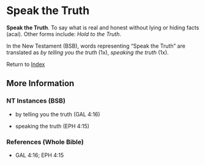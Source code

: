 # Speak the Truth
**Speak the Truth**. 
To say what is real and honest without lying or hiding facts (acai). 
Other forms include: 
*Hold to the Truth*. 




In the New Testament (BSB), words representing “Speak the Truth” are translated as 
*by telling you the truth* (1x), *speaking the truth* (1x). 


Return to [Index](00-Index.md)

## More Information

### NT Instances (BSB)

* by telling you the truth (GAL 4:16)

* speaking the truth (EPH 4:15)



### References (Whole Bible)

* GAL 4:16; EPH 4:15



